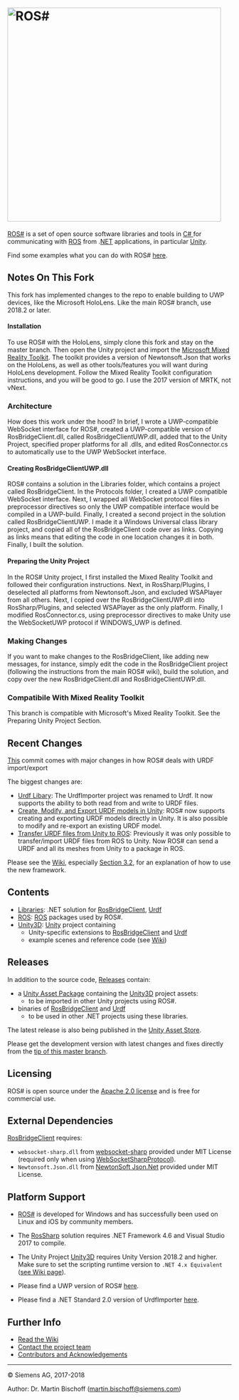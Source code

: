# [<img src="https://github.com/siemens/ros-sharp/wiki/img/Home_RosSharpLogo.png" width="480" alt ="ROS#"/>](https://github.com/siemens/ros-sharp) #

[ROS#](https://github.com/siemens/ros-sharp) is a set of open source software libraries and tools in [C\# ](https://docs.microsoft.com/de-de/dotnet/csharp/csharp) for communicating with [ROS](http://www.ros.org/) from .[NET](https://www.microsoft.com/net) applications, in particular [Unity](https://unity3d.com/).

Find some examples what you can do with ROS# [here](https://github.com/siemens/ros-sharp/wiki/Info_Showcases).

## Notes On This Fork ##

This fork has implemented changes to the repo to enable building to UWP devices, like the Microsoft HoloLens. Like the main ROS# branch, use 2018.2 or later.

#### Installation ### 

To use ROS# with the HoloLens, simply clone this fork and stay on the master branch. Then open the Unity project and import the [Microsoft Mixed Reality Toolkit](https://github.com/Microsoft/MixedRealityToolkit-Unity). The toolkit provides a version of Newtonsoft.Json that works on the HoloLens, as well as other tools/features you will want during HoloLens development. Follow the Mixed Reality Toolkit configuration instructions, and you will be good to go. I use the 2017 version of MRTK, not vNext.

### Architecture ###

How does this work under the hood? In brief, I wrote a UWP-compatible WebSocket interface for ROS#, created a UWP-compatible version of RosBridgeClient.dll, called RosBridgeClientUWP.dll, added that to the Unity Project, specified proper platforms for all .dlls, and edited RosConnector.cs to automatically use to the UWP WebSocket interface.

#### Creating RosBridgeClientUWP.dll ####

ROS# contains a solution in the Libraries folder, which contains a project called RosBridgeClient. In the Protocols folder, I created a UWP compatible WebSocket interface. Next, I wrapped all WebSocket protocol files in preprocessor directives so only the UWP compatible interface would be compiled in a UWP-build. Finally, I created a second project in the solution called RosBridgeClientUWP. I made it a Windows Universal class library project, and copied all of the RosBridgeClient code over as links. Copying as links means that editing the code in one location changes it in both. Finally, I built the solution.

#### Preparing the Unity Project ####

In the ROS# Unity project, I first installed the Mixed Reality Toolkit and followed their configuration instructions. Next, in RosSharp/Plugins, I deselected all platforms from Newtonsoft.Json, and excluded WSAPlayer from all others. Next, I copied over the RosBridgeClientUWP.dll into RosSharp/Plugins, and selected WSAPlayer as the only platform. Finally, I modified RosConnector.cs, using preprocessor directives to make Unity use the WebSocketUWP protocol if WINDOWS_UWP is defined.

### Making Changes ###

If you want to make changes to the RosBridgeClient, like adding new messages, for instance, simply edit the code in the RosBridgeClient project (following the instructions from the main ROS# wiki), build the solution, and copy over the new RosBridgeClient.dll and RosBridgeClientUWP.dll.


### Compatibile With Mixed Reality Toolkit ###
This branch is compatible with Microsoft's Mixed Reality Toolkit. See the Preparing Unity Project Section.

## Recent Changes ##

[This](https://github.com/siemens/ros-sharp/commit/acdd1ea7b8de47a23fbf376fa590590cf945b495) commit comes with major changes in how ROS# deals with URDF import/export

The biggest changes are:
* [Urdf Libary](https://github.com/siemens/ros-sharp/tree/master/Libraries/Urdf): The UrdfImporter project was renamed to Urdf. It now supports the ability to both read from and write to URDF files.
* [Create, Modify, and Export URDF models in Unity](https://github.com/siemens/ros-sharp/tree/master/Unity3D): ROS# now supports creating and exporting URDF models directly in Unity. It is also possible to modify and re-export an existing URDF model.
* [Transfer URDF files from Unity to ROS](https://github.com/siemens/ros-sharp/wiki/User_App_ROS_TransferURDFToROS): Previously it was only possible to transfer/import URDF files from ROS to Unity. Now ROS# can send a URDF and all its meshes from Unity to a package in ROS.

Please see the [Wiki](https://github.com/siemens/ros-sharp/wiki/), especially [Section 3.2](https://github.com/siemens/ros-sharp/wiki/User_App_NoROS_ExportURDFOnWindows), for an explanation of how to use the new framework.

## Contents ##

* [Libraries](https://github.com/siemens/ros-sharp/tree/master/Libraries):
 .NET solution for [RosBridgeClient](https://github.com/siemens/ros-sharp/tree/master/Libraries/RosBridgeClient), [Urdf](https://github.com/siemens/ros-sharp/tree/master/Libraries/Urdf)
* [ROS](https://github.com/siemens/ros-sharp/tree/master/ROS):  [ROS](http://wiki.ros.org/) packages used by ROS#.
* [Unity3D](https://github.com/siemens/ros-sharp/tree/master/Unity3D): [Unity](https://unity3d.com/) project containing
  * Unity-specific extensions to
   [RosBridgeClient](https://github.com/siemens/ros-sharp/tree/master/Libraries/RosBridgeClient) and
   [Urdf](https://github.com/siemens/ros-sharp/tree/master/Libraries/UrdfImporter)
  * example scenes and reference code (see [Wiki](https://github.com/siemens/ros-sharp/wiki))

## Releases ##

In addition to the source code, [Releases](https://github.com/siemens/ros-sharp/releases) contain:

* a [Unity Asset Package](https://docs.unity3d.com/Manual/AssetPackages.html) containing the [Unity3D](https://github.com/siemens/ros-sharp/tree/master/Unity3D) project assets:
  * to be imported in other Unity projects using ROS#.
* binaries of [RosBridgeClient](https://github.com/siemens/ros-sharp/tree/master/Libraries/RosBridgeClient) and [Urdf](https://github.com/siemens/ros-sharp/tree/master/Libraries/Urdf)
  * to be used in other .NET projects using these libraries.

The latest release is also being published in the [Unity Asset Store](https://assetstore.unity.com/packages/tools/physics/ros-ros-unity-communication-package-107085).

Please get the development version with latest changes and fixes directly from the [tip of this master branch](https://github.com/siemens/ros-sharp).

## Licensing ##

ROS# is open source under the [Apache 2.0 license](http://www.apache.org/licenses/LICENSE-2.0) and is free for commercial use.

## External Dependencies ##

[RosBridgeClient](https://github.com/siemens/ros-sharp/tree/master/Libraries/RosBridgeClient) requires:
* `websocket-sharp.dll` from [websocket-sharp](https://github.com/sta/websocket-sharp) provided under MIT License (required only when using [WebSocketSharpProtocol](https://github.com/siemens/ros-sharp/tree/master/Libraries/RosBridgeClient/Protocols/WebSocketSharpProtocol.cs)).
* `Newtonsoft.Json.dll` from [NewtonSoft Json.Net](http://www.newtonsoft.com/json) provided under MIT License.

## Platform Support ##

* [ROS#](https://github.com/siemens/ros-sharp) is developed for Windows and has successfully been used on Linux and iOS by community members.

* The [RosSharp](https://github.com/siemens/ros-sharp/tree/master/Libraries/) solution requires .NET Framework 4.6 and Visual Studio 2017 to compile.
* The Unity Project [Unity3D](https://github.com/siemens/ros-sharp/tree/master/Unity3D) requires Unity Version 2018.2 and higher.
Make sure to set the scripting runtime version to `.NET 4.x Equivalent` ([see Wiki page](https://github.com/siemens/ros-sharp/wiki/User_Inst_Unity3DOnWindows)).

* Please find a UWP version of ROS# [here](https://github.com/dwhit/ros-sharp).
* Please find a .NET Standard 2.0 version of UrdfImporter [here](https://github.com/blommers/UdrfImporter).

## Further Info ##

* [Read the Wiki](https://github.com/siemens/ros-sharp/wiki)
* [Contact the project team](mailto:ros-sharp.ct@siemens.com)
* [Contributors and Acknowledgements](https://github.com/siemens/ros-sharp/wiki/Info_Acknowledgements)

---

© Siemens AG, 2017-2018

Author: Dr. Martin Bischoff (martin.bischoff@siemens.com)
